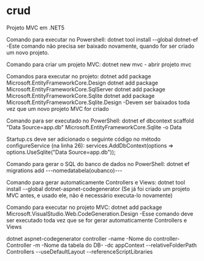 # crud
Projeto MVC em .NET5

Comando para executar no Powershell:
dotnet tool install --global dotnet-ef
-Este comando não precisa ser baixado novamente, quando for ser criado um novo projeto.

Comando para criar um projeto MVC:
dotnet new mvc - abrir projeto mvc

Comandos para executar no projeto:
dotnet add package Microsoft.EntityFrameworkCore.Design
dotnet add package Microsoft.EntityFrameworkCore.SqlServer
dotnet add package Microsoft.EntityFrameworkCore.Sqlite
dotnet add package Microsoft.EntityFrameworkCore.Sqlite.Design
-Devem ser baixados toda vez que um novo projeto MVC for criado

Comando para ser executado no PowerShell:
dotnet ef dbcontext scaffold "Data Source=app.db" Microsoft.EntityFrameworkCore.Sqlite -o Data 


Startup.cs deve ser adicionado o seguinte código no método configureService (na linha 26):
services.AddDbContext<appContext>(options => options.UseSqlite("Data Source=app.db"));

Comando para gerar o SQL do banco de dados no PowerShell:
dotnet ef migrations add ---nomedatabela(oubanco)---

Comando para gerar automaticamente Controllers e Views:
dotnet tool install --global dotnet-aspnet-codegenerator
(Se já foi criado um projeto MVC antes, e usado ele, não é necessário executa-lo novamente)

Comando para executar no projeto MVC:
dotnet add package Microsoft.VisualStudio.Web.CodeGeneration.Design
-Esse comando deve ser executado toda vez que se for gerar automaticamente Controllers e Views

dotnet aspnet-codegenerator controller -name -Nome do controller-Controller -m -Nome da tabela do DB- -dc appContext --relativeFolderPath Controllers --useDefaultLayout --referenceScriptLibraries
